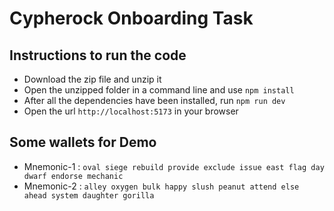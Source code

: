 # Cypherock Onboarding Task

## Instructions to run the code
 - Download the zip file and unzip it
 - Open the unzipped folder in a command line and use `npm install`
 - After all the dependencies have been installed, run `npm run dev`
 - Open the url `http://localhost:5173` in your browser

## Some wallets for Demo
 - Mnemonic-1 : `oval siege rebuild provide exclude issue east flag day dwarf endorse mechanic`
 - Mnemonic-2 : `alley oxygen bulk happy slush peanut attend else ahead system daughter gorilla`
 